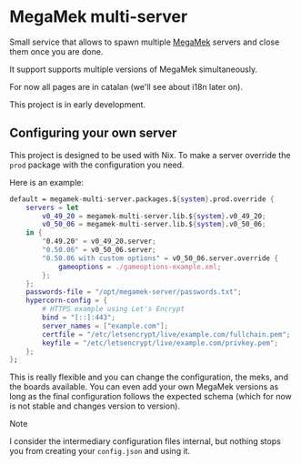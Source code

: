 # MegaMek multi-server
Small service that allows to spawn multiple [MegaMek](https://megamek.org/)
servers and close them once you are done.

It support supports multiple versions of MegaMek simultaneously.

For now all pages are in catalan (we'll see about i18n later on).

This project is in early development.

## Configuring your own server
This project is designed to be used with Nix. To make a server override the
`prod` package with the configuration you need.

Here is an example:
```nix
default = megamek-multi-server.packages.${system}.prod.override {
    servers = let
        v0_49_20 = megamek-multi-server.lib.${system}.v0_49_20;
        v0_50_06 = megamek-multi-server.lib.${system}.v0_50_06;
    in {
        "0.49.20" = v0_49_20.server;
        "0.50.06" = v0_50_06.server;
        "0.50.06 with custom options" = v0_50_06.server.override {
            gameoptions = ./gameoptions-example.xml;
        };
    };
    passwords-file = "/opt/megamek-server/passwords.txt";
    hypercorn-config = {
        # HTTPS example using Let's Encrypt
        bind = "[::]:443";
        server_names = ["example.com"];
        certfile = "/etc/letsencrypt/live/example.com/fullchain.pem";
        keyfile = "/etc/letsencrypt/live/example.com/privkey.pem";
    };
};
```

This is really flexible and you can change the configuration, the meks, and the
boards available. You can even add your own MegaMek versions as long as the
final configuration follows the expected schema (which for now is not stable and
changes version to version).

> [!NOTE]
> I consider the intermediary configuration files internal, but nothing stops
> you from creating your `config.json` and using it.
>
